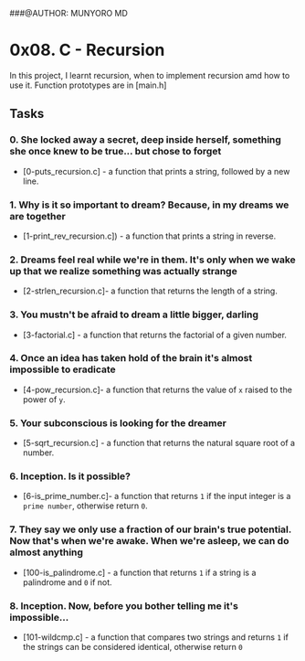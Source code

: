 ###@AUTHOR: MUNYORO MD
# 0x08. C - Recursion

In this project, I learnt recursion, when to implement recursion amd how to use it.
Function prototypes are in [main.h]

## Tasks

### 0. She locked away a secret, deep inside herself, something she once knew to be true... but chose to forget
- [0-puts_recursion.c] - a function that prints a string, followed by a new line.

### 1. Why is it so important to dream? Because, in my dreams we are together
- [1-print_rev_recursion.c]) - a function that prints a string in reverse.

### 2. Dreams feel real while we're in them. It's only when we wake up that we realize something was actually strange
- [2-strlen_recursion.c]- a function that returns the length of a string.

### 3. You mustn't be afraid to dream a little bigger, darling
- [3-factorial.c] - a function that returns the factorial of a given number.

### 4. Once an idea has taken hold of the brain it's almost impossible to eradicate
- [4-pow_recursion.c]- a function that returns the value of ```x``` raised to the power of ```y```.

### 5. Your subconscious is looking for the dreamer
- [5-sqrt_recursion.c] - a function that returns the natural square root of a number.

### 6. Inception. Is it possible?
- [6-is_prime_number.c]- a function that returns ```1``` if the input integer is a ```prime number```, otherwise return ```0```.

### 7. They say we only use a fraction of our brain's true potential. Now that's when we're awake. When we're asleep, we can do almost anything
- [100-is_palindrome.c] - a function that returns ```1``` if a string is a palindrome and ```0``` if not.

### 8. Inception. Now, before you bother telling me it's impossible...
- [101-wildcmp.c] - a function that compares two strings and returns ```1``` if the strings can be considered identical, otherwise return ```0```
